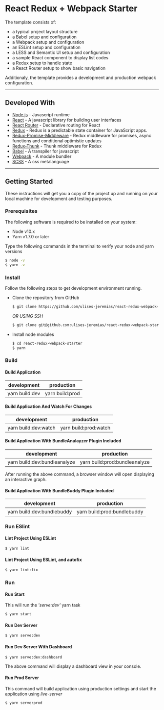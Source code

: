 # React Redux + Webpack Starter

The template consists of:

-   a typical project layout structure
-   a Babel setup and configuration
-   a Webpack setup and configuration
-   an ESLint setup and configuration
-   a LESS and Semantic UI setup and configuration
-   a sample React component to display list codes
-   a Redux setup to handle state
-   a React Router setup to show basic navigation

Additionaly, the template provides a development and production webpack configuration.

* * *

## Developed With

-   [Node.js](https://nodejs.org/en/) - Javascript runtime
-   [React](https://reactjs.org/) - A javascript library for building user interfaces
-   [React Router](https://reacttraining.com/react-router/) - Declarative routing for React
-   [Redux](https://redux.js.org) - Redux is a predictable state container for JavaScript apps.
-   [Redux-Promise-Middleware](https://github.com/pburtchaell/redux-promise-middleware) - Redux middleware for promises, async functions and conditional optimistic updates
-   [Redux-Thunk](https://github.com/reduxjs/redux-thunk) - Thunk middleware for Redux
-   [Babel](https://babeljs.io/) - A transpiler for javascript
-   [Webpack](https://webpack.js.org/) - A module bundler
-   [SCSS](http://sass-lang.com/) - A css metalanguage

* * *

## Getting Started

These instructions will get you a copy of the project up and running on your local machine for development and testing purposes.

### Prerequisites

The following software is required to be installed on your system:

-   Node v10.x
-   Yarn v1.7.0 or later

Type the following commands in the terminal to verify your node and yarn versions

```sh
$ node -v
$ yarn -v
```

### Install

Follow the following steps to get development environment running.

-   Clone the repository from GitHub

    ```sh
    $ git clone https://github.com/ulises-jeremias/react-redux-webpack-starter.git
    ```

     _OR USING SSH_

    ```sh
    $ git clone git@github.com:ulises-jeremias/react-redux-webpack-starter.git
    ```

-   Install node modules

    ```sh
    $ cd react-redux-webpack-starter
    $ yarn
    ```

### Build

#### Build Application

|   development  |    production   |
| :------------: | :-------------: |
| yarn build:dev | yarn build:prod |

#### Build Application And Watch For Changes

|      development     |       production      |
| :------------------: | :-------------------: |
| yarn build:dev:watch | yarn build:prod:watch |

#### Build Application With BundleAnalayzer Plugin Included

|          development         |           production          |
| :--------------------------: | :---------------------------: |
| yarn build:dev:bundleanalyze | yarn build:prod:bundleanalyze |

After running the above command, a browser window will open displaying an interactive graph.

#### Build Application With BundleBuddy Plugin Included

|         development        |          production         |
| :------------------------: | :-------------------------: |
| yarn build:dev:bundlebuddy | yarn build:prod:bundlebuddy |

### Run ESlint

#### Lint Project Using ESLint

```sh
$ yarn lint
```

#### Lint Project Using ESLint, and autofix

```sh
$ yarn lint:fix
```

### Run

#### Run Start

This will run the _'serve:dev'_ yarn task

```sh
$ yarn start
```

#### Run Dev Server

```sh
$ yarn serve:dev
```

#### Run Dev Server With Dashboard

```sh
$ yarn serve:dev:dashboard
```

The above command will display a dashboard view in your console.

#### Run Prod Server

This command will build application using production settings and start the application using _live-server_

```sh
$ yarn serve:prod
```
